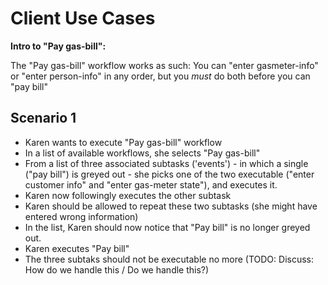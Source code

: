 # Client Use Cases

**Intro to "Pay gas-bill":** 

The "Pay gas-bill" workflow works as such: You can "enter gasmeter-info" or "enter person-info" in any order, but you *must* do both before you can "pay bill"

## Scenario 1
- Karen wants to execute "Pay gas-bill" workflow
- In a list of available workflows, she selects "Pay gas-bill"
- From a list of three associated subtasks ('events') - in which a single ("pay bill") is greyed out - she picks one of the two executable ("enter customer info" and "enter gas-meter state"), and executes it.
- Karen now followingly executes the other subtask
- Karen should be allowed to repeat these two subtasks (she might have entered wrong information)
- In the list, Karen should now notice that "Pay bill" is no longer greyed out.
- Karen executes "Pay bill"
- The three subtaks should not be executable no more (TODO: Discuss: How do we handle this / Do we handle this?)


